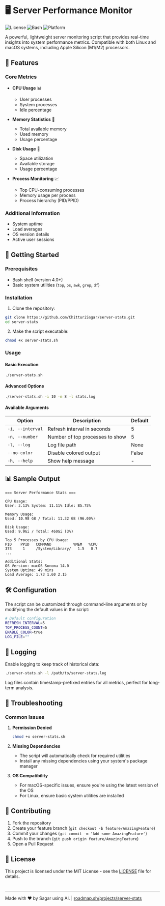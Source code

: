 # 🖥️ Server Performance Monitor

![License](https://img.shields.io/badge/license-MIT-blue.svg)
![Bash](https://img.shields.io/badge/bash-%23121011.svg?style=flat&logo=gnu-bash&logoColor=white)
![Platform](https://img.shields.io/badge/platform-Linux%20%7C%20macOS-lightgrey)

A powerful, lightweight server monitoring script that provides real-time insights into system performance metrics. Compatible with both Linux and macOS systems, including Apple Silicon (M1/M2) processors.

## 🌟 Features

### Core Metrics
- **CPU Usage** 📊
  - User processes
  - System processes
  - Idle percentage
  
- **Memory Statistics** 💾
  - Total available memory
  - Used memory
  - Usage percentage
  
- **Disk Usage** 💽
  - Space utilization
  - Available storage
  - Usage percentage

- **Process Monitoring** 📈
  - Top CPU-consuming processes
  - Memory usage per process
  - Process hierarchy (PID/PPID)

### Additional Information
- System uptime
- Load averages
- OS version details
- Active user sessions

## 🚀 Getting Started

### Prerequisites
- Bash shell (version 4.0+)
- Basic system utilities (`top`, `ps`, `awk`, `grep`, `df`)

### Installation

1. Clone the repository:
```bash
git clone https://github.com/ChitturiSagar/server-stats.git
cd server-stats
```

2. Make the script executable:
```bash
chmod +x server-stats.sh
```

### Usage

#### Basic Execution
```bash
./server-stats.sh
```

#### Advanced Options
```bash
./server-stats.sh -i 10 -n 8 -l stats.log
```

#### Available Arguments
| Option | Description | Default |
|--------|-------------|---------|
| `-i, --interval` | Refresh interval in seconds | 5 |
| `-n, --number` | Number of top processes to show | 5 |
| `-l, --log` | Log file path | None |
| `--no-color` | Disable colored output | False |
| `-h, --help` | Show help message | - |

## 📊 Sample Output

```plaintext
=== Server Performance Stats ===

CPU Usage:
User: 3.13% System: 11.11% Idle: 85.75%

Memory Usage:
Used: 10.98 GB / Total: 11.32 GB (96.00%)

Disk Usage:
Used: 9.9Gi / Total: 460Gi (3%)

Top 5 Processes by CPU Usage:
PID    PPID   COMMAND          %MEM   %CPU
373     1     /System/Library/   1.5   0.7
...

Additional Stats:
OS Version: macOS Sonoma 14.0
System Uptime: 49 mins
Load Average: 1.73 1.60 2.15
```

## 🛠️ Configuration

The script can be customized through command-line arguments or by modifying the default values in the script:

```bash
# Default configuration
REFRESH_INTERVAL=5
TOP_PROCESS_COUNT=5
ENABLE_COLOR=true
LOG_FILE=""
```

## 📝 Logging

Enable logging to keep track of historical data:

```bash
./server-stats.sh -l /path/to/server-stats.log
```

Log files contain timestamp-prefixed entries for all metrics, perfect for long-term analysis.

## 🔧 Troubleshooting

### Common Issues

1. **Permission Denied**
   ```bash
   chmod +x server-stats.sh
   ```

2. **Missing Dependencies**
   - The script will automatically check for required utilities
   - Install any missing dependencies using your system's package manager

3. **OS Compatibility**
   - For macOS-specific issues, ensure you're using the latest version of the OS
   - For Linux, ensure basic system utilities are installed

## 🤝 Contributing

1. Fork the repository
2. Create your feature branch (`git checkout -b feature/AmazingFeature`)
3. Commit your changes (`git commit -m 'Add some AmazingFeature'`)
4. Push to the branch (`git push origin feature/AmazingFeature`)
5. Open a Pull Request

## 📃 License

This project is licensed under the MIT License - see the [LICENSE](LICENSE) file for details.

#

---
Made with ❤️ by Sagar using AI. | [roadmap.sh/projects/server-stats](https://roadmap.sh/projects/server-stats)
